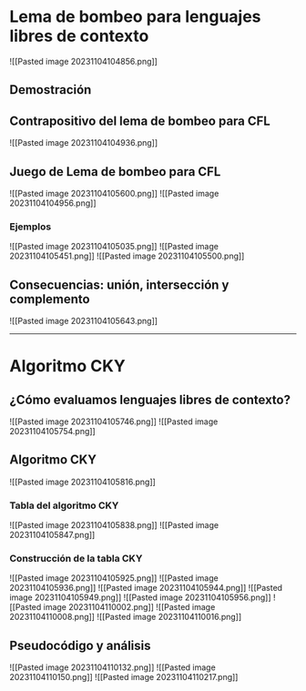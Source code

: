 # Lema de bombeo para lenguajes libres de contexto
![[Pasted image 20231104104856.png]]
## Demostración
## Contrapositivo del lema de bombeo para CFL
![[Pasted image 20231104104936.png]]
## Juego de Lema de bombeo para CFL
![[Pasted image 20231104105600.png]]
![[Pasted image 20231104104956.png]]
### Ejemplos
![[Pasted image 20231104105035.png]]
![[Pasted image 20231104105451.png]]
![[Pasted image 20231104105500.png]]
## Consecuencias: unión, intersección y complemento
![[Pasted image 20231104105643.png]]

---
# Algoritmo CKY
## ¿Cómo evaluamos lenguajes libres de contexto?
![[Pasted image 20231104105746.png]]
![[Pasted image 20231104105754.png]]
## Algoritmo CKY
![[Pasted image 20231104105816.png]]
### Tabla del algoritmo CKY
![[Pasted image 20231104105838.png]]
![[Pasted image 20231104105847.png]]
### Construcción de la tabla CKY
![[Pasted image 20231104105925.png]]
![[Pasted image 20231104105936.png]]
![[Pasted image 20231104105944.png]]
![[Pasted image 20231104105949.png]]
![[Pasted image 20231104105956.png]]
![[Pasted image 20231104110002.png]]
![[Pasted image 20231104110008.png]]
![[Pasted image 20231104110016.png]]

## Pseudocódigo y análisis
![[Pasted image 20231104110132.png]]
![[Pasted image 20231104110150.png]]
![[Pasted image 20231104110217.png]]